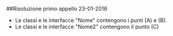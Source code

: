 ##Risoluzione primo appello 23-01-2016
- Le classi e le interfacce "Nome" contengono i punti (A) e (B).
- Le classi e le interfacce "Nome2" contengono il punto (C)
